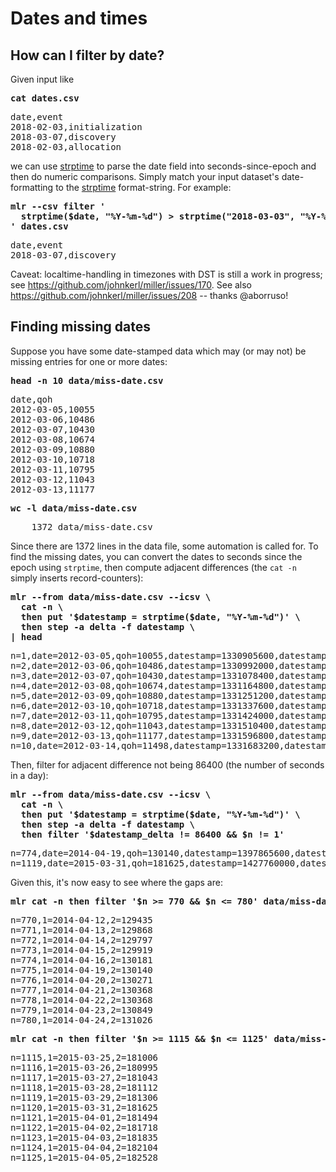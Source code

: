 <!---  PLEASE DO NOT EDIT DIRECTLY. EDIT THE .md.in FILE PLEASE. --->
# Dates and times

## How can I filter by date?

Given input like

<pre class="pre-highlight">
<b>cat dates.csv</b>
</pre>
<pre class="pre-non-highlight">
date,event
2018-02-03,initialization
2018-03-07,discovery
2018-02-03,allocation
</pre>

we can use [strptime](reference-verbs.md#strptime) to parse the date field into seconds-since-epoch and then do numeric comparisons.  Simply match your input dataset's date-formatting to the [strptime](reference-verbs.md#strptime) format-string.  For example:

<pre class="pre-highlight">
<b>mlr --csv filter '</b>
<b>  strptime($date, "%Y-%m-%d") > strptime("2018-03-03", "%Y-%m-%d")</b>
<b>' dates.csv</b>
</pre>
<pre class="pre-non-highlight">
date,event
2018-03-07,discovery
</pre>

Caveat: localtime-handling in timezones with DST is still a work in progress; see https://github.com/johnkerl/miller/issues/170. See also https://github.com/johnkerl/miller/issues/208 -- thanks @aborruso!

## Finding missing dates

Suppose you have some date-stamped data which may (or may not) be missing entries for one or more dates:

<pre class="pre-highlight">
<b>head -n 10 data/miss-date.csv</b>
</pre>
<pre class="pre-non-highlight">
date,qoh
2012-03-05,10055
2012-03-06,10486
2012-03-07,10430
2012-03-08,10674
2012-03-09,10880
2012-03-10,10718
2012-03-11,10795
2012-03-12,11043
2012-03-13,11177
</pre>

<pre class="pre-highlight">
<b>wc -l data/miss-date.csv</b>
</pre>
<pre class="pre-non-highlight">
    1372 data/miss-date.csv
</pre>

Since there are 1372 lines in the data file, some automation is called for. To find the missing dates, you can convert the dates to seconds since the epoch using `strptime`, then compute adjacent differences (the `cat -n` simply inserts record-counters):

<pre class="pre-highlight">
<b>mlr --from data/miss-date.csv --icsv \</b>
<b>  cat -n \</b>
<b>  then put '$datestamp = strptime($date, "%Y-%m-%d")' \</b>
<b>  then step -a delta -f datestamp \</b>
<b>| head</b>
</pre>
<pre class="pre-non-highlight">
n=1,date=2012-03-05,qoh=10055,datestamp=1330905600,datestamp_delta=0
n=2,date=2012-03-06,qoh=10486,datestamp=1330992000,datestamp_delta=86400
n=3,date=2012-03-07,qoh=10430,datestamp=1331078400,datestamp_delta=86400
n=4,date=2012-03-08,qoh=10674,datestamp=1331164800,datestamp_delta=86400
n=5,date=2012-03-09,qoh=10880,datestamp=1331251200,datestamp_delta=86400
n=6,date=2012-03-10,qoh=10718,datestamp=1331337600,datestamp_delta=86400
n=7,date=2012-03-11,qoh=10795,datestamp=1331424000,datestamp_delta=86400
n=8,date=2012-03-12,qoh=11043,datestamp=1331510400,datestamp_delta=86400
n=9,date=2012-03-13,qoh=11177,datestamp=1331596800,datestamp_delta=86400
n=10,date=2012-03-14,qoh=11498,datestamp=1331683200,datestamp_delta=86400
</pre>

Then, filter for adjacent difference not being 86400 (the number of seconds in a day):

<pre class="pre-highlight">
<b>mlr --from data/miss-date.csv --icsv \</b>
<b>  cat -n \</b>
<b>  then put '$datestamp = strptime($date, "%Y-%m-%d")' \</b>
<b>  then step -a delta -f datestamp \</b>
<b>  then filter '$datestamp_delta != 86400 && $n != 1'</b>
</pre>
<pre class="pre-non-highlight">
n=774,date=2014-04-19,qoh=130140,datestamp=1397865600,datestamp_delta=259200
n=1119,date=2015-03-31,qoh=181625,datestamp=1427760000,datestamp_delta=172800
</pre>

Given this, it's now easy to see where the gaps are:

<pre class="pre-highlight">
<b>mlr cat -n then filter '$n >= 770 && $n <= 780' data/miss-date.csv</b>
</pre>
<pre class="pre-non-highlight">
n=770,1=2014-04-12,2=129435
n=771,1=2014-04-13,2=129868
n=772,1=2014-04-14,2=129797
n=773,1=2014-04-15,2=129919
n=774,1=2014-04-16,2=130181
n=775,1=2014-04-19,2=130140
n=776,1=2014-04-20,2=130271
n=777,1=2014-04-21,2=130368
n=778,1=2014-04-22,2=130368
n=779,1=2014-04-23,2=130849
n=780,1=2014-04-24,2=131026
</pre>

<pre class="pre-highlight">
<b>mlr cat -n then filter '$n >= 1115 && $n <= 1125' data/miss-date.csv</b>
</pre>
<pre class="pre-non-highlight">
n=1115,1=2015-03-25,2=181006
n=1116,1=2015-03-26,2=180995
n=1117,1=2015-03-27,2=181043
n=1118,1=2015-03-28,2=181112
n=1119,1=2015-03-29,2=181306
n=1120,1=2015-03-31,2=181625
n=1121,1=2015-04-01,2=181494
n=1122,1=2015-04-02,2=181718
n=1123,1=2015-04-03,2=181835
n=1124,1=2015-04-04,2=182104
n=1125,1=2015-04-05,2=182528
</pre>
